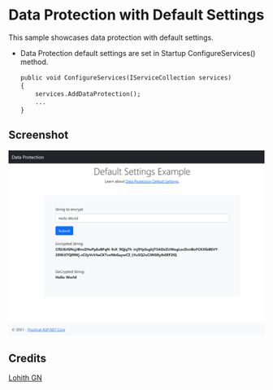 Data Protection with Default Settings
========

This sample showcases data protection with default settings.

* Data Protection default settings are set in Startup ConfigureServices() method.
    ```
    public void ConfigureServices(IServiceCollection services)
    {
        services.AddDataProtection();
        ...
    }
    ```

## Screenshot
<img src="assets/main-page.png">


## Credits
[Lohith GN](https://github.com/lohithgn)